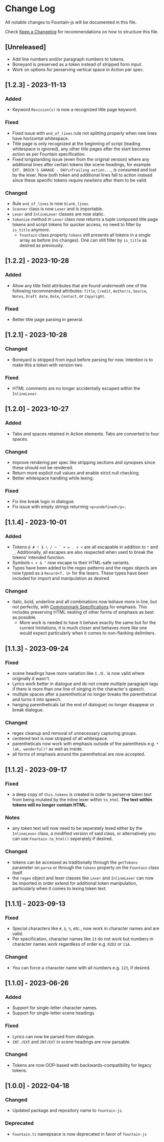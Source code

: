 # Change Log

All notable changes to Fountain-js will be documented in this file.

Check [Keep a Changelog](http://keepachangelog.com/) for recommendations on how to structure this file.

## [Unreleased]

- Add line numbers and/or paragraph numbers to tokens.
- Boneyard is preserved as a token instead of stripped form input.
- Work on options for perserving vertical space in Action per spec.

## [1.2.3] - 2023-11-13

### Added

- Keyword `Revision(s)` is now a recognized title page keyword.

### Fixed

- Fixed issue with `end_of_lines` rule not splitting properly when new lines have horizontal whitespace.
- Title page is only recognized at the beginning of script (leading whitespace is ignored), any other title pages after the start becomes action as per Fountain specification.
- Fixed longstanding issue (even from the original version) where any additional lines after certain tokens like scene headings, for example `EXT. BRICK'S GARAGE - DAY\nTrailing action...`, is consumed and lost by the lexer. Now both token and additional lines fall to action instead since these specific tokens require newliens after them to be valid.

### Changed

- Rule `end_of_lines` is now `blank_lines`.
- `Scanner` class is now `Lexer` and is importable.
- `Lexer` and `InlineLexer` classes are now static.
- `tokenize` method in `Lexer` class now returns a tuple composed title page tokens and script tokens for quicker access, no need to filter by `is_title` anymore.
  - `Fountain` class property `tokens` still presents all tokens in a single array as before (no changes). One can still filter by `is_title` as desired as previously.

## [1.2.2] - 2023-10-28

### Added

- Allow any title field attributes that are found _underneath_ one of the following recommended attributes: `Title`, `Credit`, `Author/s`, `Source`, `Notes`, `Draft date`, `Date`, `Contact`, or `Copyright`.

### Fixed

- Better title page parsing in general.

## [1.2.1] - 2023-10-28

### Changed

- Boneyard is stripped from input before parsing for now. Intention is to make this a token with version two.

### Fixed

- HTML comments are no longer accidentally escaped within the `InlineLexer`.

## [1.2.0] - 2023-10-27

### Added

- Tabs and spaces retained in Action elements. Tabs are converted to four spaces.

### Changed

- Improve rendering per spec like stripping sections and synopses since these should not be rendered.
- Return more explicit null values and enable strict null checking.
- Better whitespace handling while lexing.

### Fixed

- Fix line break logic in dialogue.
- Fix issue with empty strings returning `<p>undefined</p>`.

## [1.1.4] - 2023-10-01

### Added

- Tokens ``@ # ! $ \ / ~ ` + = . > <`` are all escapable in addition to `*` and `_`. Additionally, all escapes are also respected when used to break the tokens' intended function.
- Symbols `< > & "` now escape to their HTML-safe variants.
- Types have been added to the regex patterns and the regex objects are now typed as a `Record<T, U>` for the lexers. These types have been included for import and manipulation as desired.

### Changed

- Italic, bold, underline and all combinations now behave more in line, but not perfectly, with [Commonmark Specifications](https://spec.commonmark.org/0.30/#emphasis-and-strong-emphasis) for emphasis. This includes preserving HTML nesting of other forms of emphasis as best as possible.
  - More work is needed to have it behave exactly the same but for the current limitations, it is much closer and behaves more like one would expect particularly when it comes to non-flanking delimiters.

## [1.1.3] - 2023-09-24

### Fixed

- scene headings have more variation like `I./E.` is now valid where originally it wasn't.
- Lyrics work better in dialogue and do not create multiple paragraph tags if there is more than one line of singing in the character's speech.
- multiple spaces after a parenthetical no longer breaks the parenthetical and turns it into speech.
- hanging parentheticals (at the end of dialogue) no longer disappear or break dialogue.

### Changed

- regex cleanup and removal of unnecessary capturing groups.
- centered text is now stripped of all whitespace.
- parentheticals now work with emphasis outside of the parenthesis e.g. `*(ah, wonderful)*` as well as inside.
- all forms of emphasis around the parenthetical are now accepted.

## [1.1.2] - 2023-09-17

### Fixed

- a deep copy of `this.tokens` is created in order to perserve token text from being mutated by the inline lexer within `to_html`. **The text within tokens will no longer contain HTML.**

### Notes

- any token text will now need to be seperately lexed either by the `InlineLexer` class, a modified version of said class, or alternatively you can use `Fountain.to_html()` seperately if desired.

### Changed

- tokens can be accessed as traditionally through the `getTokens` parameter on `parse` or through the `tokens` property on the `Fountain` class itself.
- the `regex` object and lexer classes like `Lexer` and `InlineLexer` can now be imported in order extend for additional token manipulation, particularly when it comes to lexing token text.

## [1.1.1] - 2023-09-13

### Fixed

- Special characters like `#`, `$`, `%`, etc., now work in character names and are valid.
- Per specification, character names like `23` do not work but numbers in character names work regardless of order e.g. `R2D2` or `11A`.

### Changed

- You can force a character name with all numbers e.g. `123`, if desired.

## [1.1.0] - 2023-06-26

### Added

- Support for single-letter character names.
- Support for single-letter scene headings

### Fixed

- Lyrics can now be parsed from dialogue.
- `INT./EXT` and `INT/EXT` in scene headings are now parsable.

### Changed

- Tokens are now OOP-based with backwards-compatibility for legacy tokens.

## [1.0.0] - 2022-04-18

### Changed

- Updated package and repository name to `fountain-js`.

### Deprecated

- `Fountain.ts` namepsace is now deprecated in favor of `fountain-js`
